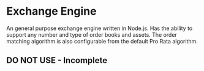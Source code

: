 # Exchange Engine
An general purpose exchange engine written in Node.js. Has the ability to support any number and type of order books and assets. The order matching algorithm is also configurable from the default Pro Rata algorithm.

## DO NOT USE - Incomplete
